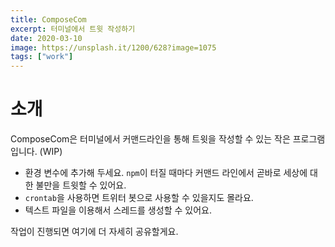 ```yaml
---
title: ComposeCom
excerpt: 터미널에서 트윗 작성하기
date: 2020-03-10
image: https://unsplash.it/1200/628?image=1075
tags: ["work"]
---
```

# 소개


ComposeCom은 터미널에서 커맨드라인을 통해 트윗을 작성할 수 있는 작은 프로그램입니다. (WIP)


* 환경 변수에 추가해 두세요. `npm`이 터질 때마다 커맨드 라인에서 곧바로 세상에 대한 불만을 트윗할 수 있어요.
* `crontab`을 사용하면 트위터 봇으로 사용할 수 있을지도 몰라요.
* 텍스트 파일을 이용해서 스레드를 생성할 수 있어요.


작업이 진행되면 여기에 더 자세히 공유할게요.
